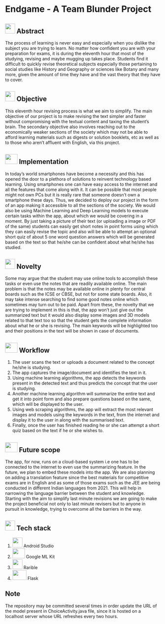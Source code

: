 # Endgame - A Team Blunder Project

## <img src="https://cdn.iconscout.com/icon/free/png-256/idea-1618744-1372450.png" width="32" height="32"> Abstract
The process of learning is never easy and especially when you dislike the subject you are trying to learn. No matter how confident you are with your preparation for exams, it is during the eleventh hour that most of the studying, revising and maybe mugging up takes place. Students find it difficult to quickly revise theoretical subjects especially those pertaining to social studies like History and Geography or sciences like Botany and many more, given the amount of time they have and the vast theory that they have to cover.

## <img src="https://image.flaticon.com/icons/png/512/1632/1632633.png" width="32" height="32"> Objective
This eleventh hour revising process is what we aim to simplify. The main objective of our project is to make revising the text simpler and faster without compromising with the textual content and taxing the student’s brain. The secondary objective also involves reaching out to the economically weaker sections of the society which may not be able to afford learning materials such as digests or solution booklets, etc as well as to those who aren’t affluent with English, via this project. 

## <img src="https://www.pinclipart.com/picdir/big/352-3523258_implementation-icon-implementation-mechanism-vector-clipart.png" width="40" height="32"> Implementation
In today’s world smartphones have become a necessity and this has opened the door to a plethora of solutions to reinvent technology based learning. Using smartphones one can have easy access to the internet and all the features that come along with it. It can be possible that most people might not own PCs but it is really rare that someone doesn’t own a smartphone these days. Thus, we decided to deploy our project in the form of an app making it accessible to all the sections of the society. We would also be using Machine Learning and Deep Learning models to execute certain tasks within the app, about which we would be covering in a moment. By just taking a picture of their text (or uploading a image or PDF of the same) students can easily get short notes in point forms using which they can easily revise the topic and also will be able to attempt an optional short quiz of about 5 one word question answers which will be generated based on the text so that he/she can be confident about what he/she has studied.   

## <img src="https://noveltypharma.eu/wp-content/uploads/2020/10/icon_novel_ingredients.png" width="32" height="32"> Novelty
Some may argue that the student may use online tools to accomplish these tasks or even use the notes that are readily available online. The main problem is that the notes may be available online in plenty for central boards such as the ICSE or CBSE, but not for some state boards. Also, it may take intense searching to find some good notes online which sometimes may turn out to be paid. Apart from these, the novelty that we are trying to implement in this is that, the app won’t just give out the summarized text but it would also display some images and 3D models related to that text too so that the student gets the complete information about what he or she is revising. The main keywords will be highlighted too and their positions in the text will be shown in case of documents.

## <img src="https://icons-for-free.com/iconfiles/png/512/workflow-131964753379858822.png" width="40" height="32"> Workflow
1. The user scans the text or uploads a document related to the concept he/she is studying.
2. The app captures the image/document and identifies the text in it.
3. Using machine learning algorithms, the app detects the keywords present in the detected text and thus predicts the concept that the user is studying.
4. Another machine learning algorithm will summarize the entire text and get it into point form and also prepare questions based on the same, which will be displayed to the user.
5. Using web scraping algorithms, the app will extract the most relevant images and models using the keywords in the text, from the internet and display it to the user in along with the summarised text.
6. Finally, once the user has finished reading he or she can attempt a short quiz based on the text if he or she wishes to.

## <img src="https://www.starface.com/wp-content/uploads/2017/05/STARFACE_Comfortphoning_Zukunftssicher-Icon-350-1.png" width="40" height="32"> Future scope
The app, for now, runs on a cloud-based system i.e one has to be connected to the internet to even use the summarizing feature. In the future, we plan to embed these models into the app. We are also planning on adding a translation feature since the best materials for competitive exams are in English and as some of those exams such as the JEE are being conducted in different Indian languages from 2021. This will help in narrowing the language barrier between the student and knowledge. Starting with the aim to simplify last minute revisions we are going to make the project beneficial not only to last minute revisers but to anyone in pursuit in knowledge, trying to overcome all the barriers in the way.

## <img src="https://techstackapps.com/media/2019/11/TechStackApps-logo-icon.png" width="32" height="32"> Tech stack
1. <img src="https://2.bp.blogspot.com/-tzm1twY_ENM/XlCRuI0ZkRI/AAAAAAAAOso/BmNOUANXWxwc5vwslNw3WpjrDlgs9PuwQCLcBGAsYHQ/s1600/pasted%2Bimage%2B0.png" width="32" height="32"> Android Studio
2. <img src="https://developers.google.com/ml-kit/images/homepage/hero.png" width="40" height="32"> Google ML Kit
3. <img src="https://cdn.coinranking.com/nft/0x60F80121C31A0d46B5279700f9DF786054aa5eE5/58567.png?size=autox430" width="32" height="32"> Rarible
4. <img src="https://buttercms.com/static/images/tech_banners/Flask.png" width="45" height="32"> Flask

## Note
The repository may be committed several times in order update the URL of the model present in ChoiceActivity.java file, since it is hosted on a localhost server whose URL refreshes every two hours.
